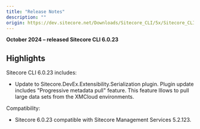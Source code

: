 ```yaml
---
title: "Release Notes"
description: ""
origin: https://dev.sitecore.net/Downloads/Sitecore_CLI/5x/Sitecore_CLI_52113/Release_Notes
---
```


**October 2024 – released Sitecore CLI 6.0.23**

## Highlights

Sitecore CLI 6.0.23 includes:

-   Update to Sitecore.DevEx.Extensibility.Serialization plugin. Plugin update includes "Progressive metadata pull" feature. This feature lllows to pull large data sets from the XMCloud environments.

Compatibility:

-   Sitecore 6.0.23 compatible with Sitecore Management Services 5.2.123.